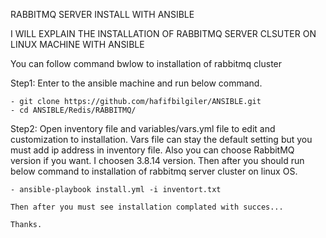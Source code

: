 RABBITMQ SERVER INSTALL WITH ANSIBLE

I WILL EXPLAIN THE INSTALLATION OF RABBITMQ SERVER CLSUTER ON LINUX MACHINE WITH ANSIBLE

You can follow command bwlow to installation of rabbitmq cluster

Step1:
    Enter to the ansible machine and run below command.

    - git clone https://github.com/hafifbilgiler/ANSIBLE.git
    - cd ANSIBLE/Redis/RABBITMQ/

Step2:
    Open inventory file and variables/vars.yml file to edit and customization to installation. Vars file can stay the default setting but you must add ip address in inventory file. Also you can choose RabbitMQ version if you want. I choosen 3.8.14 version. Then after you should run below command to installation of rabbitmq server cluster on linux OS.

    - ansible-playbook install.yml -i inventort.txt

    Then after you must see installation complated with succes...

    Thanks.